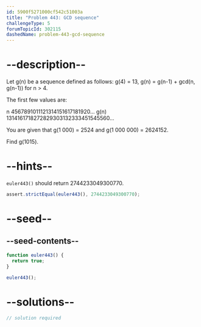 ```yaml
---
id: 5900f5271000cf542c51003a
title: "Problem 443: GCD sequence"
challengeType: 5
forumTopicId: 302115
dashedName: problem-443-gcd-sequence
---
```


# --description--

Let g(n) be a sequence defined as follows: g(4) = 13, g(n) = g(n-1) + gcd(n, g(n-1)) for n > 4.

The first few values are:

n 4567891011121314151617181920... g(n) 1314161718272829303132333451545560...

<!-- TODO Use MathJax -->

You are given that g(1 000) = 2524 and g(1 000 000) = 2624152.

Find g(1015).

# --hints--

`euler443()` should return 2744233049300770.

```js
assert.strictEqual(euler443(), 2744233049300770);
```

# --seed--

## --seed-contents--

```js
function euler443() {
  return true;
}

euler443();
```

# --solutions--

```js
// solution required
```
